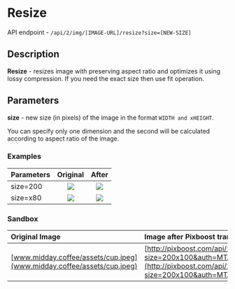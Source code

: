 # Resize

API endpoint - `/api/2/img/[IMAGE-URL]/resize?size=[NEW-SIZE]`

## Description

**Resize** - resizes image with preserving aspect ratio and optimizes it using lossy compression. If you need the exact size then use fit operation.

## Parameters

**size** - new size \(in pixels\) of the image in the format `WIDTH and xHEIGHT`.

You can specify only one dimension and the second will be calculated according to aspect ratio of the image.

### Examples

| Parameters | Original | After |
| :--- | :---: | :---: |
| size=200 | ![](http://www.midday.coffee/assets/cup.jpeg) | ![](http://pixboost.com/api/2/img/http://www.midday.coffee/assets/cup.jpeg/resize?size=200&auth=MTA0ODU5NDA0NQ\_\_) |
| size=x80 | ![](http://www.midday.coffee/assets/cup.jpeg) | ![](http://pixboost.com/api/2/img/http://www.midday.coffee/assets/cup.jpeg/resize?size=x80&auth=MTA0ODU5NDA0NQ\_\_) |

### Sandbox

| Original Image | Image after Pixboost transformation |
| :--- | :--- |
| [www.midday.coffee/assets/cup.jpeg](www.midday.coffee/assets/cup.jpeg) | [http://pixboost.com/api/2/img/http://www.midday.coffee/assets/cup.jpeg/resize?size=200x100&auth=MTA0ODU5NDA0NQ\_\_](http://pixboost.com/api/2/img/http://www.midday.coffee/assets/cup.jpeg/resize?size=200x100&auth=MTA0ODU5NDA0NQ\_\_) |

